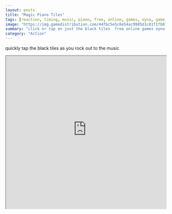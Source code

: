 ```yaml
---
layout: posts
title: "Magic Piano Tiles"
tags: [reaction, timing, music, piano, free, online, games, oyna, game, free, games, play, play, games]
image: "https://img.gamedistribution.com/44fbc5e5c6e54ac9985d1c81f1fb8121-512x384.jpeg"
summary: "click or tap on just the black tiles  free online games oyna game free games play play games"
category: "Action"
---
```


quickly tap the black tiles as you rock out to the music

<iframe width="100%" height="480px;" src="https://html5.gamedistribution.com/44fbc5e5c6e54ac9985d1c81f1fb8121/"></iframe>